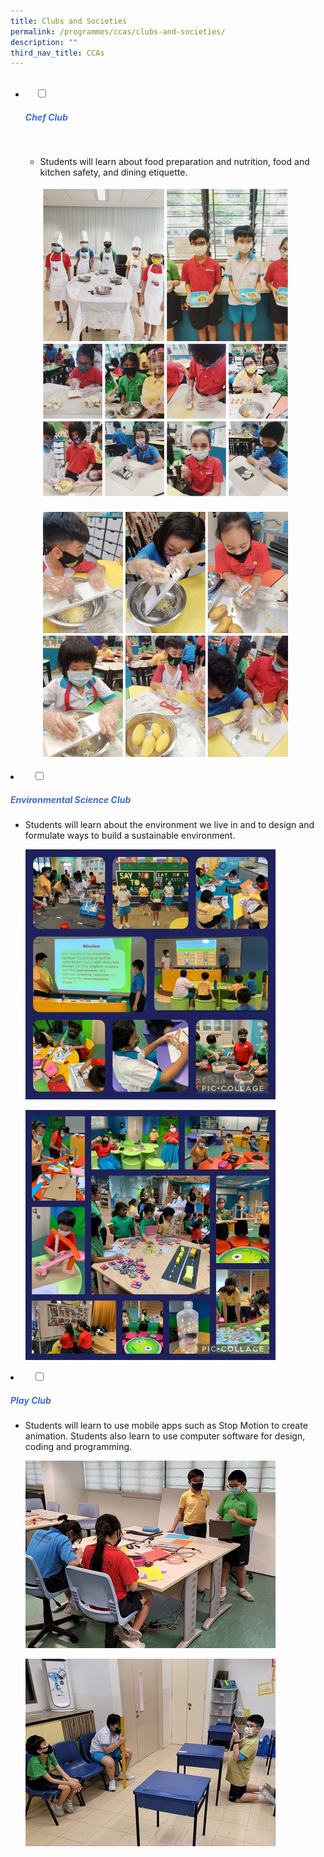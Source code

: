 ```yaml
---
title: Clubs and Societies
permalink: /programmes/ccas/clubs-and-societies/
description: ""
third_nav_title: CCAs
---
```

<ul class="jekyllcodex_accordion">
  <li>
    <input type="checkbox" id="accordion1">
		<label for="accordion1"><h5 style="color:RoyalBlue">Chef Club</h5></label>
    <div>
<ul>
<li>
<p>Students will learn about food preparation and nutrition, food and kitchen safety, and dining etiquette.</p>
<p><img src="/images/chef_1.jpg" style="width:400px" >
	
<img src="/images/chef_2.jpg" style="width:400px"></p>
	</div>
		</ul>
			</li>	

<li>
    <input type="checkbox" id="accordion2">
    <label for="accordion2"><h5 style="color:RoyalBlue">Environmental Science Club</h5></label>
	<div>
		<ul>
			<li>	
				<p>Students will learn about the environment we live in and to design and formulate ways to build a sustainable environment.</p>
<p><img src="/images/Environ-Sci_1.jpg" style="width:400px" >
	
<img src="/images/Environ_Sci_2.jpg" style="width:400px"></p></li>
			</div>
		</ul>
			</li>				
			
<li>
    <input type="checkbox" id="accordion3">
    <label for="accordion3"><h5 style="color:RoyalBlue">Play Club</h5></label>
	<div>
		<ul>
			<li>
<p>Students will learn to use mobile apps such as Stop Motion to create animation. Students also learn to use computer software for design, coding and programming.</p>
<p><img src="/images/play_club_1.jpg" style="width:400px">
	
<img src="/images/play_club_2.jpg" style="width:400px" ></p></li>
			</div>
		</ul>
			</li>	
			
